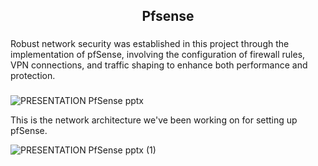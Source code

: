 <h2 align="center">Pfsense</h2>

###

<p align="left">Robust network security was established in this project through the implementation of pfSense, involving the configuration of firewall rules, VPN connections, and traffic shaping to enhance both performance and protection.</p>

###



![PRESENTATION  PfSense pptx](https://github.com/othmanetaybi/PFE-PfSense-16-11-2022-/assets/82034036/94d48e3c-17e2-4b43-a77e-1293b9033fd4)


This is the network architecture we've been working on for setting up pfSense.



![PRESENTATION  PfSense pptx (1)](https://github.com/othmanetaybi/PFE-PfSense-16-11-2022-/assets/82034036/7df095ab-285f-4631-9565-9499ac4c2508)


###
